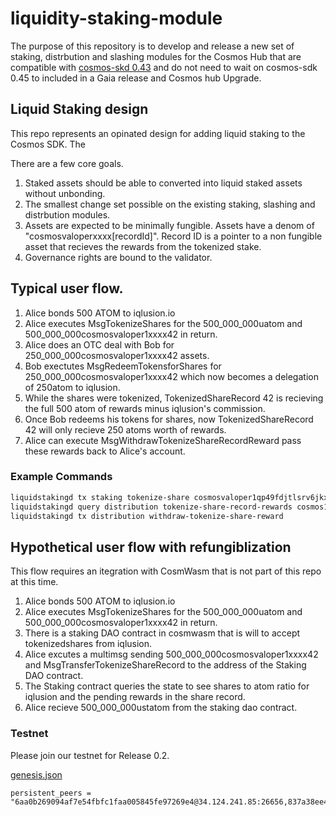 # liquidity-staking-module


The purpose of this repository is to develop and release a new set of staking, distrbution and slashing modules for the Cosmos Hub that are compatible with [cosmos-skd 0.43](https://github.com/cosmos/cosmos-sdk/releases/tag/v0.43.0)  and do not need to wait on cosmos-sdk 0.45 to included in a Gaia release and Cosmos hub Upgrade.

## Liquid Staking design

This repo represents an opinated design for adding liquid staking to the Cosmos SDK. The

There are a few core goals.

1. Staked assets should be able to converted into liquid staked assets without unbonding.
2. The smallest change set possible on the existing staking, slashing and distrbution modules.
3. Assets are expected to be minimally fungible. Assets have a denom of "cosmosvaloperxxxx[recordId]". Record ID is a pointer to a non fungible asset that recieves the rewards from the tokenized stake.
4. Governance rights are bound to the validator.


## Typical user flow.

1. Alice bonds 500 ATOM to iqlusion.io
2. Alice executes MsgTokenizeShares for the 500_000_000uatom and 500_000_000cosmosvaloper1xxxx42 in return.
3. Alice does an OTC deal with Bob for 250_000_000cosmosvaloper1xxxx42 assets. 
4. Bob exectutes MsgRedeemTokensforShares for 250_000_000cosmosvaloper1xxxx42 which now becomes a delegation of 250atom to iqlusion.
5. While the shares were tokenized, TokenizedShareRecord 42 is recieving the full 500 atom of rewards minus iqlusion's commission.
6. Once Bob redeems his tokens for shares, now TokenizedShareRecord 42 will only recieve 250 atoms worth of rewards.
7. Alice can execute MsgWithdrawTokenizeShareRecordReward pass these rewards back to Alice's account.

### Example Commands
```bash
liquidstakingd tx staking tokenize-share cosmosvaloper1qp49fdjtlsrv6jkx3gc8urp2ncg88s6mcversm 1000000stake cosmos1qp49fdjtlsrv6jkx3gc8urp2ncg88s6macdkug
liquidstakingd query distribution tokenize-share-record-rewards cosmos1qp49fdjtlsrv6jkx3gc8urp2ncg88s6macdkug
liquidstakingd tx distribution withdraw-tokenize-share-reward

```



## Hypothetical user flow with refungiblization

This flow requires an itegration with CosmWasm that is not part of this repo at this time.

1. Alice bonds 500 ATOM to iqlusion.io 
2. Alice executes MsgTokenizeShares for the 500_000_000uatom and 500_000_000cosmosvaloper1xxxx42 in return.
3. There is a staking DAO contract in cosmwasm that is will to accept tokenizedshares from iqlusion.
4. Alice excutes a multimsg sending 500_000_000cosmosvaloper1xxxx42 and MsgTransferTokenizeShareRecord to the address of the Staking DAO contract.
5. The Staking contract queries the state to see shares to atom ratio for iqlusion and the pending rewards in the share record.
6. Alice recieve 500_000_000ustatom from the staking dao contract.


### Testnet 


Please join our testnet for Release 0.2.


[genesis.json](genesis.json)


```
persistent_peers = "6aa0b269094af7e54fbfc1faa005845fe97269e4@34.124.241.85:26656,837a38ee4fdac1b0252f31eee9780ac74d685512@34.124.168.210:26656,dd0acaa93c4bae0be874cf52ae4487551756a1e0@35.240.151.206:26656"
```